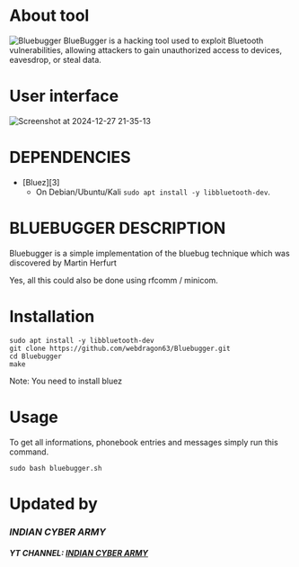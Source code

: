 # About tool
![Bluebugger](https://github.com/user-attachments/assets/e62544a8-e058-48d0-9ac8-2e78d3f1ce1a)
BlueBugger is a hacking tool used to exploit Bluetooth vulnerabilities, allowing attackers to gain unauthorized access to devices, eavesdrop, or steal data.
 
 # User interface
![Screenshot at 2024-12-27 21-35-13](https://github.com/user-attachments/assets/6598912e-ac8f-4f4b-ba79-aa3bfd6fd00b)

 
 # DEPENDENCIES

* [Bluez][3]
  * On Debian/Ubuntu/Kali `sudo apt install -y libbluetooth-dev`.
 
 # BLUEBUGGER DESCRIPTION

Bluebugger is a simple implementation of the bluebug technique
which was discovered by Martin Herfurt

Yes, all this could also be done using rfcomm / minicom.

   # Installation
   ```shell
sudo apt install -y libbluetooth-dev
git clone https://github.com/webdragon63/Bluebugger.git
cd Bluebugger
make
```

Note: You need to install bluez


   # Usage
To get all informations, phonebook entries and messages simply
run this command.

 `sudo bash bluebugger.sh` 


  # Updated by
### ***INDIAN CYBER ARMY***
#### ***YT CHANNEL: [INDIAN CYBER ARMY](https://www.youtube.com/@indiancyberarmy5)***
